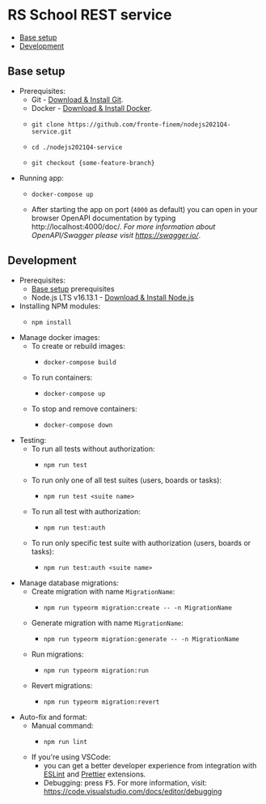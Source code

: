 # RS School REST service

- [Base setup](#base-setup)
- [Development](#development)

[git]: https://git-scm.com/downloads
[docker]: https://hub.docker.com/search?type=edition&offering=community&operating_system=linux%2Cwindows%2Cmac
[nodejs]: https://nodejs.org/en/download/
[vsc-eslint]: https://marketplace.visualstudio.com/items?itemName=dbaeumer.vscode-eslint
[vsc-prettier]: https://marketplace.visualstudio.com/items?itemName=esbenp.prettier-vscode

## Base setup
  - Prerequisites:
    - Git - [Download & Install Git][git].
    - Docker - [Download & Install Docker][docker].
    - ```shell
      git clone https://github.com/fronte-finem/nodejs2021Q4-service.git
      ```
    - ```shell
      cd ./nodejs2021Q4-service
      ```
    - ```shell
      git checkout {some-feature-branch}
      ```
  - Running app:
    - ```shell
      docker-compose up
      ```
    - After starting the app on port (`4000` as default) you can open
      in your browser OpenAPI documentation by typing http://localhost:4000/doc/.
      *For more information about OpenAPI/Swagger please visit https://swagger.io/*.

## Development
  - Prerequisites:
    - [Base setup](#base-setup) prerequisites
    - Node.js LTS v16.13.1 - [Download & Install Node.js][nodejs]
  - Installing NPM modules:
    - ```shell
      npm install
      ```
  - Manage docker images:
    - To create or rebuild images:
      - ```shell
        docker-compose build
        ```
    - To run containers:
      - ```shell
        docker-compose up
        ```
    - To stop and remove containers:
      - ```shell
        docker-compose down
        ```
  - Testing:
    - To run all tests without authorization:
      - ```shell
        npm run test
        ```
    - To run only one of all test suites (users, boards or tasks):
      - ```shell
        npm run test <suite name>
        ```
    - To run all test with authorization:
      - ```shell
        npm run test:auth
        ```
    - To run only specific test suite with authorization (users, boards or tasks):
      - ```shell
        npm run test:auth <suite name>
        ```
  - Manage database migrations:
    - Create migration with name `MigrationName`:
      - ```shell
        npm run typeorm migration:create -- -n MigrationName
        ```
    - Generate migration with name `MigrationName`:
      - ```shell
        npm run typeorm migration:generate -- -n MigrationName
        ```
    - Run migrations:
      - ```shell
        npm run typeorm migration:run
        ```
    - Revert migrations:
      - ```shell
        npm run typeorm migration:revert
        ```
  - Auto-fix and format:
    - Manual command:
      - ```shell
        npm run lint
        ```
    - If you're using VSCode:
      - you can get a better developer experience from integration with [ESLint][vsc-eslint] and [Prettier][vsc-prettier] extensions.
      - Debugging: press <kbd>F5</kbd>. For more information, visit: https://code.visualstudio.com/docs/editor/debugging
